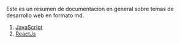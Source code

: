 Este es un resumen de documentacion en general sobre temas de desarrollo web en formato md.

01.   [ JavaScript](./01-Fronted/01_JavaScript_Moderno.md)
02.  [ ReactJs](./01-Fronted/02_ReactJs.md)





